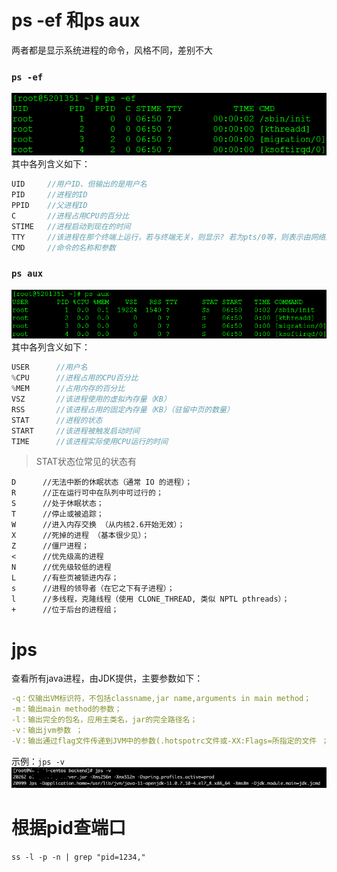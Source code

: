 # ps -ef 和ps aux
两者都是显示系统进程的命令，风格不同，差别不大

### `ps -ef`
![ps_ef](../images/linux/ps_ef.jpg)
其中各列含义如下：
```js
UID     //用户ID、但输出的是用户名
PID     //进程的ID
PPID    //父进程ID
C       //进程占用CPU的百分比
STIME   //进程启动到现在的时间
TTY     //该进程在那个终端上运行，若与终端无关，则显示? 若为pts/0等，则表示由网络连接主机进程。
CMD     //命令的名称和参数
```

### `ps aux`
![ps_aux](../images/linux/ps_aux.jpg)
其中各列含义如下：
```js
USER      //用户名
%CPU      //进程占用的CPU百分比
%MEM      //占用内存的百分比
VSZ       //该进程使用的虚拟內存量（KB）
RSS       //该进程占用的固定內存量（KB）（驻留中页的数量）
STAT      //进程的状态
START     //该进程被触发启动时间
TIME      //该进程实际使用CPU运行的时间
```
> STAT状态位常见的状态有
```
D      //无法中断的休眠状态（通常 IO 的进程）；
R      //正在运行可中在队列中可过行的；
S      //处于休眠状态；
T      //停止或被追踪；
W      //进入内存交换 （从内核2.6开始无效）；
X      //死掉的进程 （基本很少见）；
Z      //僵尸进程；
<      //优先级高的进程
N      //优先级较低的进程
L      //有些页被锁进内存；
s      //进程的领导者（在它之下有子进程）；
l      //多线程，克隆线程（使用 CLONE_THREAD, 类似 NPTL pthreads）；
+      //位于后台的进程组；
```

# jps
查看所有java进程，由JDK提供，主要参数如下：
```yml
-q：仅输出VM标识符，不包括classname,jar name,arguments in main method；
-m：输出main method的参数；
-l：输出完全的包名，应用主类名，jar的完全路径名；
-v：输出jvm参数 ；
-V：输出通过flag文件传递到JVM中的参数(.hotspotrc文件或-XX:Flags=所指定的文件 ；
```
示例：`jps -v`
![jps_v](../images/linux/jps_v.png)


# 根据pid查端口
`ss -l -p -n | grep "pid=1234,"`

